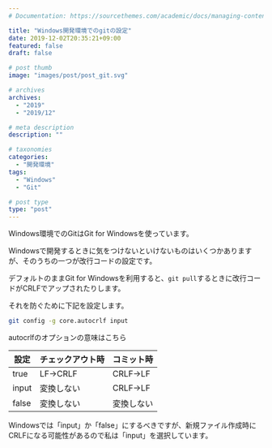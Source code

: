 ```yaml
---
# Documentation: https://sourcethemes.com/academic/docs/managing-content/

title: "Windows開発環境でのgitの設定"
date: 2019-12-02T20:35:21+09:00
featured: false
draft: false

# post thumb
image: "images/post/post_git.svg"

# archives
archives:
  - "2019"
  - "2019/12"

# meta description
description: ""

# taxonomies
categories: 
  - "開発環境"
tags:
  - "Windows"
  - "Git"

# post type
type: "post"
---
```



Windows環境でのGitはGit for Windowsを使っています。

Windowsで開発するときに気をつけないといけないものはいくつかありますが、そのうちの一つが改行コードの設定です。

デフォルトのままGit for Windowsを利用すると、```git pull```するときに改行コードがCRLFでアップされたりします。

それを防ぐために下記を設定します。

```bash
git config -g core.autocrlf input
```

autocrlfのオプションの意味はこちら

|設定|チェックアウト時|コミット時|
|---|---|---|
|true|LF→CRLF|CRLF→LF|
|input|変換しない|CRLF→LF|
|false|変換しない|変換しない|


Windowsでは「input」か「false」にするべきですが、新規ファイル作成時にCRLFになる可能性があるので私は「input」を選択しています。
